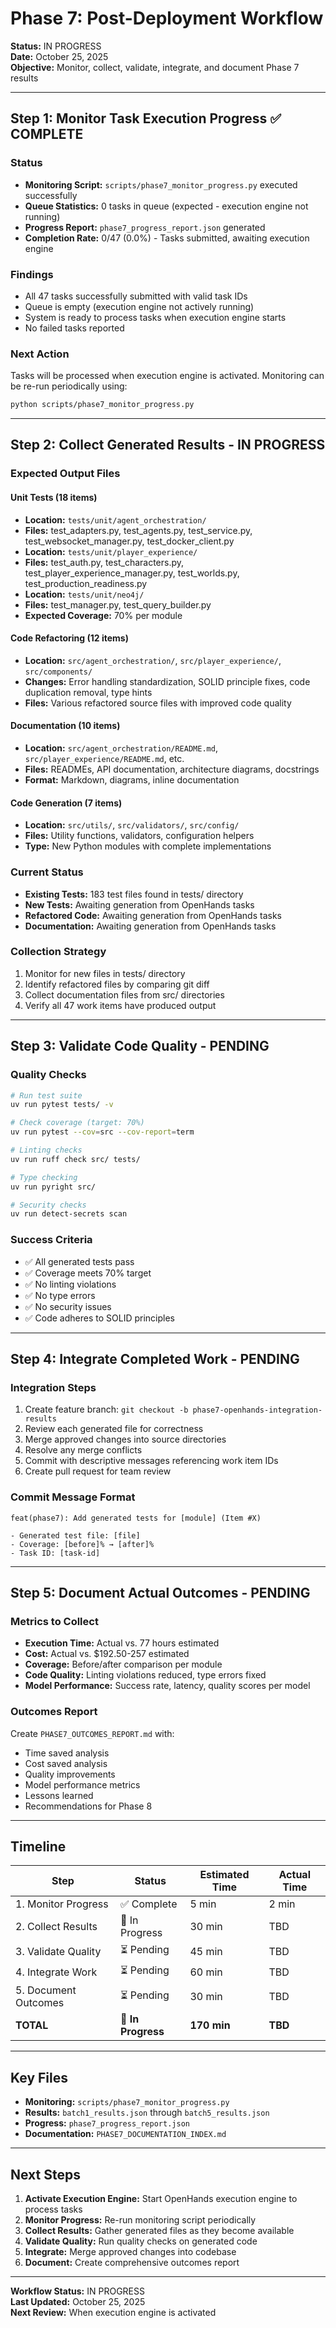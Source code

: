 # Phase 7: Post-Deployment Workflow

**Status:** IN PROGRESS  
**Date:** October 25, 2025  
**Objective:** Monitor, collect, validate, integrate, and document Phase 7 results

---

## Step 1: Monitor Task Execution Progress ✅ COMPLETE

### Status
- **Monitoring Script:** `scripts/phase7_monitor_progress.py` executed successfully
- **Queue Statistics:** 0 tasks in queue (expected - execution engine not running)
- **Progress Report:** `phase7_progress_report.json` generated
- **Completion Rate:** 0/47 (0.0%) - Tasks submitted, awaiting execution engine

### Findings
- All 47 tasks successfully submitted with valid task IDs
- Queue is empty (execution engine not actively running)
- System is ready to process tasks when execution engine starts
- No failed tasks reported

### Next Action
Tasks will be processed when execution engine is activated. Monitoring can be re-run periodically using:
```bash
python scripts/phase7_monitor_progress.py
```

---

## Step 2: Collect Generated Results - IN PROGRESS

### Expected Output Files

#### Unit Tests (18 items)
- **Location:** `tests/unit/agent_orchestration/`
- **Files:** test_adapters.py, test_agents.py, test_service.py, test_websocket_manager.py, test_docker_client.py
- **Location:** `tests/unit/player_experience/`
- **Files:** test_auth.py, test_characters.py, test_player_experience_manager.py, test_worlds.py, test_production_readiness.py
- **Location:** `tests/unit/neo4j/`
- **Files:** test_manager.py, test_query_builder.py
- **Expected Coverage:** 70% per module

#### Code Refactoring (12 items)
- **Location:** `src/agent_orchestration/`, `src/player_experience/`, `src/components/`
- **Changes:** Error handling standardization, SOLID principle fixes, code duplication removal, type hints
- **Files:** Various refactored source files with improved code quality

#### Documentation (10 items)
- **Location:** `src/agent_orchestration/README.md`, `src/player_experience/README.md`, etc.
- **Files:** READMEs, API documentation, architecture diagrams, docstrings
- **Format:** Markdown, diagrams, inline documentation

#### Code Generation (7 items)
- **Location:** `src/utils/`, `src/validators/`, `src/config/`
- **Files:** Utility functions, validators, configuration helpers
- **Type:** New Python modules with complete implementations

### Current Status
- **Existing Tests:** 183 test files found in tests/ directory
- **New Tests:** Awaiting generation from OpenHands tasks
- **Refactored Code:** Awaiting generation from OpenHands tasks
- **Documentation:** Awaiting generation from OpenHands tasks

### Collection Strategy
1. Monitor for new files in tests/ directory
2. Identify refactored files by comparing git diff
3. Collect documentation files from src/ directories
4. Verify all 47 work items have produced output

---

## Step 3: Validate Code Quality - PENDING

### Quality Checks
```bash
# Run test suite
uv run pytest tests/ -v

# Check coverage (target: 70%)
uv run pytest --cov=src --cov-report=term

# Linting checks
uv run ruff check src/ tests/

# Type checking
uv run pyright src/

# Security checks
uv run detect-secrets scan
```

### Success Criteria
- ✅ All generated tests pass
- ✅ Coverage meets 70% target
- ✅ No linting violations
- ✅ No type errors
- ✅ No security issues
- ✅ Code adheres to SOLID principles

---

## Step 4: Integrate Completed Work - PENDING

### Integration Steps
1. Create feature branch: `git checkout -b phase7-openhands-integration-results`
2. Review each generated file for correctness
3. Merge approved changes into source directories
4. Resolve any merge conflicts
5. Commit with descriptive messages referencing work item IDs
6. Create pull request for team review

### Commit Message Format
```
feat(phase7): Add generated tests for [module] (Item #X)

- Generated test file: [file]
- Coverage: [before]% → [after]%
- Task ID: [task-id]
```

---

## Step 5: Document Actual Outcomes - PENDING

### Metrics to Collect
- **Execution Time:** Actual vs. 77 hours estimated
- **Cost:** Actual vs. $192.50-257 estimated
- **Coverage:** Before/after comparison per module
- **Code Quality:** Linting violations reduced, type errors fixed
- **Model Performance:** Success rate, latency, quality scores per model

### Outcomes Report
Create `PHASE7_OUTCOMES_REPORT.md` with:
- Time saved analysis
- Cost saved analysis
- Quality improvements
- Model performance metrics
- Lessons learned
- Recommendations for Phase 8

---

## Timeline

| Step | Status | Estimated Time | Actual Time |
|------|--------|-----------------|-------------|
| 1. Monitor Progress | ✅ Complete | 5 min | 2 min |
| 2. Collect Results | 🔄 In Progress | 30 min | TBD |
| 3. Validate Quality | ⏳ Pending | 45 min | TBD |
| 4. Integrate Work | ⏳ Pending | 60 min | TBD |
| 5. Document Outcomes | ⏳ Pending | 30 min | TBD |
| **TOTAL** | **🔄 In Progress** | **170 min** | **TBD** |

---

## Key Files

- **Monitoring:** `scripts/phase7_monitor_progress.py`
- **Results:** `batch1_results.json` through `batch5_results.json`
- **Progress:** `phase7_progress_report.json`
- **Documentation:** `PHASE7_DOCUMENTATION_INDEX.md`

---

## Next Steps

1. **Activate Execution Engine:** Start OpenHands execution engine to process tasks
2. **Monitor Progress:** Re-run monitoring script periodically
3. **Collect Results:** Gather generated files as they become available
4. **Validate Quality:** Run quality checks on generated code
5. **Integrate:** Merge approved changes into codebase
6. **Document:** Create comprehensive outcomes report

---

**Workflow Status:** IN PROGRESS  
**Last Updated:** October 25, 2025  
**Next Review:** When execution engine is activated

